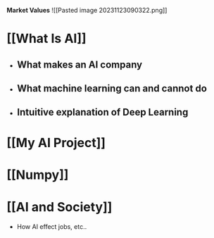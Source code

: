 **Market Values**
![[Pasted image 20231123090322.png]]

# [[What Is AI]] 

+ ## What makes an AI company

+ ## What machine learning can and cannot do

+ ## Intuitive explanation of Deep Learning


# [[My AI Project]] 


# [[Numpy]] 


# [[AI and Society]] 
+ How AI effect jobs, etc..
